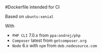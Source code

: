 #Dockerfile intended for CI

Based on `ubuntu:xenial`

With
- `PHP CLI` 7.0.x from `ppa:ondrej/php`
- `Composer` latest from `getcomposer.org`
- `Node` 6.x with `npm` from `deb.nodesource.com`
